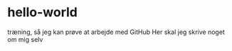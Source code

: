 # hello-world
træning, så jeg kan prøve at arbejde med GitHub
Her skal jeg skrive noget om mig selv
